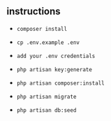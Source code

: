 
## instructions

- `composer install`

- `cp .env.example .env`
- `add your .env credentials`
- `php artisan key:generate`
- `php artisan composer:install`
- `php artisan migrate`

- `php artisan db:seed`

